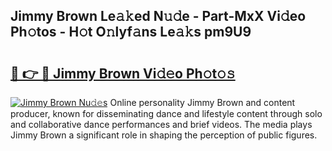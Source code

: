 ## Jimmy Brown Le𝚊𝚔ed N𝚞𝚍e - Part-MxX Vi𝚍eo Ph𝚘tos - H𝚘t O𝚗lyf𝚊ns Le𝚊𝚔s pm9U9

# <h2><a href="http://hf86rp6.feru.top/?c=Jimmy+Brown">🔗 👉 🔴 Jimmy Brown Vi𝚍𝚎o Ph𝚘t𝚘𝚜</a></h2>

[![Jimmy Brown Nu𝚍𝚎s](https://i.imgur.com/0TWrTi3.gif)](http://hf86rp6.feru.top/?c=Jimmy+Brown)
Online personality Jimmy Brown and content producer, known for disseminating dance and lifestyle content through solo and collaborative dance performances and brief videos. The media plays Jimmy Brown a significant role in shaping the perception of public figures. 
